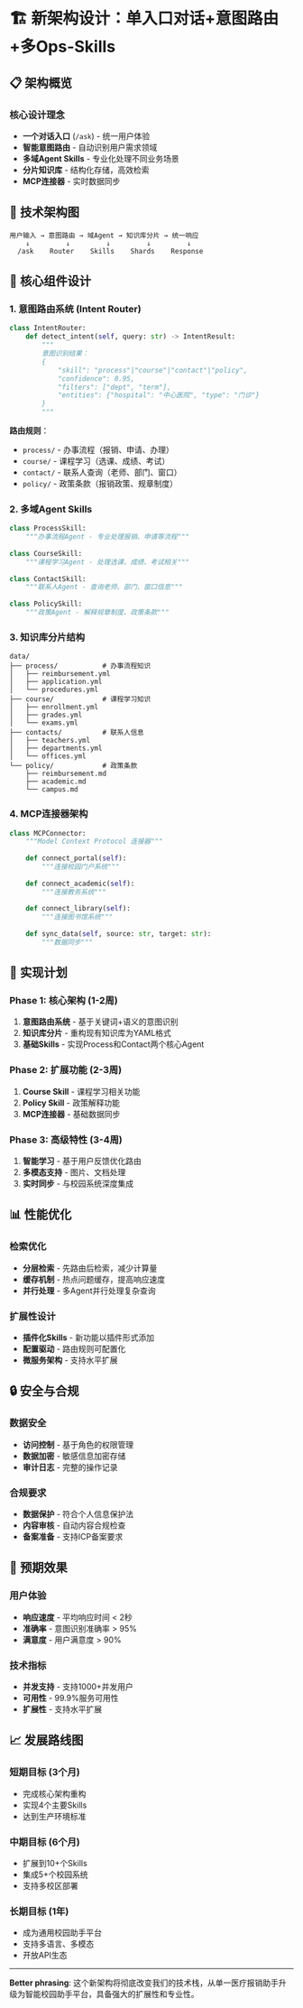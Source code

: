 # 🏗️ 新架构设计：单入口对话+意图路由+多Ops-Skills

## 📋 架构概览

### 核心设计理念
- **一个对话入口** (`/ask`) - 统一用户体验
- **智能意图路由** - 自动识别用户需求领域
- **多域Agent Skills** - 专业化处理不同业务场景
- **分片知识库** - 结构化存储，高效检索
- **MCP连接器** - 实时数据同步

## 🎯 技术架构图

```
用户输入 → 意图路由 → 域Agent → 知识库分片 → 统一响应
    ↓         ↓         ↓         ↓         ↓
  /ask    Router    Skills    Shards    Response
```

## 🔧 核心组件设计

### 1. 意图路由系统 (Intent Router)

```python
class IntentRouter:
    def detect_intent(self, query: str) -> IntentResult:
        """
        意图识别结果：
        {
            "skill": "process"|"course"|"contact"|"policy",
            "confidence": 0.95,
            "filters": ["dept", "term"],
            "entities": {"hospital": "中心医院", "type": "门诊"}
        }
        """
```

**路由规则**：
- `process/` - 办事流程（报销、申请、办理）
- `course/` - 课程学习（选课、成绩、考试）
- `contact/` - 联系人查询（老师、部门、窗口）
- `policy/` - 政策条款（报销政策、规章制度）

### 2. 多域Agent Skills

```python
class ProcessSkill:
    """办事流程Agent - 专业处理报销、申请等流程"""
    
class CourseSkill:
    """课程学习Agent - 处理选课、成绩、考试相关"""
    
class ContactSkill:
    """联系人Agent - 查询老师、部门、窗口信息"""
    
class PolicySkill:
    """政策Agent - 解释规章制度、政策条款"""
```

### 3. 知识库分片结构

```
data/
├── process/           # 办事流程知识
│   ├── reimbursement.yml
│   ├── application.yml
│   └── procedures.yml
├── course/            # 课程学习知识
│   ├── enrollment.yml
│   ├── grades.yml
│   └── exams.yml
├── contacts/          # 联系人信息
│   ├── teachers.yml
│   ├── departments.yml
│   └── offices.yml
└── policy/            # 政策条款
    ├── reimbursement.md
    ├── academic.md
    └── campus.md
```

### 4. MCP连接器架构

```python
class MCPConnector:
    """Model Context Protocol 连接器"""
    
    def connect_portal(self):
        """连接校园门户系统"""
        
    def connect_academic(self):
        """连接教务系统"""
        
    def connect_library(self):
        """连接图书馆系统"""
        
    def sync_data(self, source: str, target: str):
        """数据同步"""
```

## 🚀 实现计划

### Phase 1: 核心架构 (1-2周)
1. **意图路由系统** - 基于关键词+语义的意图识别
2. **知识库分片** - 重构现有知识库为YAML格式
3. **基础Skills** - 实现Process和Contact两个核心Agent

### Phase 2: 扩展功能 (2-3周)
1. **Course Skill** - 课程学习相关功能
2. **Policy Skill** - 政策解释功能
3. **MCP连接器** - 基础数据同步

### Phase 3: 高级特性 (3-4周)
1. **智能学习** - 基于用户反馈优化路由
2. **多模态支持** - 图片、文档处理
3. **实时同步** - 与校园系统深度集成

## 📊 性能优化

### 检索优化
- **分层检索** - 先路由后检索，减少计算量
- **缓存机制** - 热点问题缓存，提高响应速度
- **并行处理** - 多Agent并行处理复杂查询

### 扩展性设计
- **插件化Skills** - 新功能以插件形式添加
- **配置驱动** - 路由规则可配置化
- **微服务架构** - 支持水平扩展

## 🔒 安全与合规

### 数据安全
- **访问控制** - 基于角色的权限管理
- **数据加密** - 敏感信息加密存储
- **审计日志** - 完整的操作记录

### 合规要求
- **数据保护** - 符合个人信息保护法
- **内容审核** - 自动内容合规检查
- **备案准备** - 支持ICP备案要求

## 🎯 预期效果

### 用户体验
- **响应速度** - 平均响应时间 < 2秒
- **准确率** - 意图识别准确率 > 95%
- **满意度** - 用户满意度 > 90%

### 技术指标
- **并发支持** - 支持1000+并发用户
- **可用性** - 99.9%服务可用性
- **扩展性** - 支持水平扩展

## 📈 发展路线图

### 短期目标 (3个月)
- 完成核心架构重构
- 实现4个主要Skills
- 达到生产环境标准

### 中期目标 (6个月)
- 扩展到10+个Skills
- 集成5+个校园系统
- 支持多校区部署

### 长期目标 (1年)
- 成为通用校园助手平台
- 支持多语言、多模态
- 开放API生态

---

**Better phrasing**: 这个新架构将彻底改变我们的技术栈，从单一医疗报销助手升级为智能校园助手平台，具备强大的扩展性和专业性。
